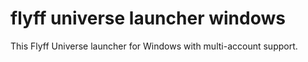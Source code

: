 # flyff universe launcher windows
 This Flyff Universe launcher for Windows with multi-account support.
